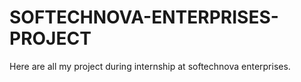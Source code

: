# SOFTECHNOVA-ENTERPRISES-PROJECT
Here are all my project during internship at softechnova enterprises.
